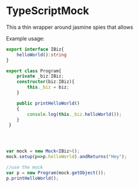 # TypeScriptMock

This a thin wrapper around jasmine spies that allows 


Example usage:
```TypeScript
export interface IBiz{ 
	helloWorld():string
}

export class Program{ 
	private _biz:IBiz; 
	constructor(biz:IBiz){
  		this._biz = biz;
	}

	public printHelloWorld()
	{ 
		console.log(this._biz.helloWorld()); 
	}
 }




var mock = new Mock<IBiz>();
mock.setup(p=>p.helloWorld).andReturns("Hey");

//use the mock
var p = new Program(mock.getObject());
p.printHelloWorld();
```

